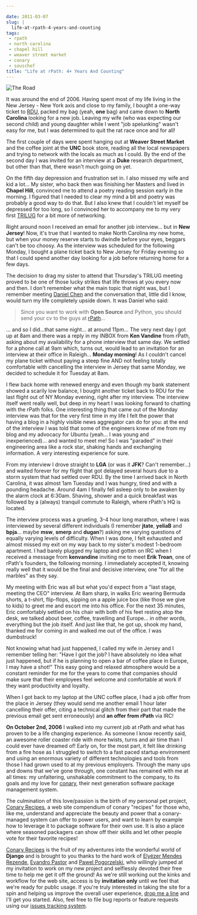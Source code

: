```yaml
---

date: 2011-03-07
slug: |
  life-at-rpath-4-years-and-counting
tags:
 - rpath
 - north carolina
 - chapel hill
 - weaver street market
 - conary
 - souschef
title: "Life at rPath: 4+ Years And Counting"
---
```


![The Road](http://www.ogmaciel.com/wp-content/uploads/2011/03/roadmap.png)

It was around the end of 2006. Having spent most of my life living in
the New Jersey - New York axis and close to my family, I bought a
one-way ticket to [RDU](http://www.rdu.com/), packed my bag (yeah,
**one** bag) and came down to **North Carolina** looking for a new job.
Leaving my wife (who was expecting our second child) and young daughter
while I went "job spelunking" wasn't easy for me, but I was determined
to quit the rat race once and for all!

The first couple of days were spent hanging out at **Weaver Street
Market** and the coffee joint at the **UNC** book store, reading all the
local newspapers and trying to network with the locals as much as I
could. By the end of the second day I was invited for an interview at a
**Duke** research department, but other than that, there wasn't much
going on yet.

On the fifth day depression and frustration set in. I also missed my
wife and kid a lot... My sister, who back then was finishing her Masters
and lived in **Chapel Hill**, convinced me to attend a poetry reading
session early in the morning. I figured that I needed to clear my mind a
bit and poetry was probably a good way to do that. But I also knew that
I couldn't let myself be depressed for too long, so I convinced her to
accompany me to my very first [TRILUG](http://www.trilug.org/) for a bit
more of networking.

Right around noon I received an email for another job interview... but
in **New Jersey**! Now, it's true that I wanted to make North Carolina
my new home, but when your money reserve starts to dwindle before your
eyes, beggars can't be too choosy. As the interview was scheduled for
the following Monday, I bought a plane ticket back to New Jersey for
Friday evening so that I could spend another day looking for a job
before returning home for a few days.

The decision to drag my sister to attend that Thursday's TRILUG meeting
proved to be one of those lucky strikes that life throws at you every
now and then. I don't remember what the main topic that night was, but I
remember meeting [Daniel Chen](http://drowninginbugs.blogspot.com/) and
the conversation that, little did I know, would turn my life completely
upside down. It was Daniel who said:

> Since you want to work with **Open Source** and Python, you should
> send your cv to the guys at [rPath](http://www.rpath.com)...

... and so I did...that same night... at around 11pm... The very next
day I got up at 8am and there was a reply in my INBOX from **Ken
Vandine** from rPath, asking about my availability for a phone interview
that same day. We settled for a phone call at 9am which, turns out,
would lead to an invitation for an interview at their office in
Raleigh... **Monday morning**! As I couldn't cancel my plane ticket
without paying a steep fine AND not feeling totally comfortable with
cancelling the interview in Jersey that same Monday, we decided to
schedule it for Tuesday at 8am.

I flew back home with renewed energy and even though my bank statement
showed a scarily low balance, I bought another ticket back to RDU for
the last flight out of NY Monday evening, right after my interview. The
interview itself went really well, but deep in my heart I was looking
forward to chatting with the rPath folks. One interesting thing that
came out of the Monday interview was that for the very first time in my
life I felt the power that having a blog in a highly visible news
aggregator can do for you: at the end of the interview I was told that
some of the engineers knew of me from my blog and my advocacy for Ubuntu
(yeah... I was young and inexperienced)... and wanted to meet me! So I
was "paraded" in their engineering area like a rock star, shaking hands
and exchanging information. A very interesting experience for sure.

From my interview I drove straight to **LGA** (or was it **JFK**? Can't
remember...) and waited forever for my flight that got delayed several
hours due to a storm system that had settled over RDU. By the time I
arrived back in North Carolina, it was almost 1am Tuesday and I was
hungry, tired and with a pounding headache. Around 4am I finally fell
asleep only to be awaken by the alarm clock at 6:30am. Shaving, shower
and a quick breakfast was followed by a (always) tranquil commute to
Raleigh, where rPath's HQ is located.

The interview process was a grueling, 3-4 hour long marathon, where I
was interviewed by several different individuals (I remember **jtate**,
**yeliaB** and **bpja**... maybe **msw**, **smerp** and **dugan**?)
asking me varying questions of equally varying levels of difficulty.
When I was done, I felt exhausted and almost missed my exit on my way
back to my sister's modest 1-bedroom apartment. I had barely plugged my
laptop and gotten on IRC when I received a message from **kenvandine**
inviting me to meet **Erik Troan**, one of rPath's founders, the
following morning. I immediately accepted it, knowing really well that
it would be the final and decisive interview, one "for all the marbles"
as they say.

My meeting with Eric was all but what you'd expect from a "last stage,
meeting the CEO" interview. At 8am sharp, in walks Eric wearing Bermuda
shorts, a t-shirt, flip-flops, sipping on a apple juice box (like those
we give to kids) to greet me and escort me into his office. For the next
35 minutes, Eric comfortably settled on his chair with both of his feet
resting atop the desk, we talked about beer, coffee, travelling and
Europe... in other words, everything but the job itself. And just like
that, he got up, shook my hand, thanked me for coming in and walked me
out of the office. I was dumbstruck!

Not knowing what had just happened, I called my wife in Jersey and I
remember telling her: "Have I got the job? I have absolutely no idea
what just happened, but if he is planning to open a bar of coffee place
in Europe, I may have a shot!" This easy going and relaxed atmosphere
would be a constant reminder for me for the years to come that companies
should make sure that their employees feel welcome and comfortable at
work if they want productivity and loyalty.

When I got back to my laptop at the UNC coffee place, I had a job offer
from the place in Jersey (they would send me another email 1 hour later
cancelling their offer, citing a technical glitch from their part that
made the previous email get sent erroneously) and **an offer from
rPath** via IRC!

**On October 2nd, 2006** I walked into my current job at rPath and what
has proven to be a life changing experience. As someone I know recently
said, an awesome roller coaster ride with more twists, turns and air
time than I could ever have dreamed of! Early on, for the most part, it
felt like drinking from a fire hose as I struggled to switch to a fast
paced startup environment and using an enormous variety of different
technologies and tools from those I had grown used to at my previous
employers. Through the many ups and downs that we've gone through, one
constant has remained with me at all times: my unfaltering, unshakable
commitment to the company, to its goals and my love for
[conary](https://secure.wikimedia.org/wikipedia/en/wiki/Conary_(package_manager)),
their next generation software package management system.

The culmination of this love/passion is the birth of my personal pet
project, [Conary Recipes](http://www.conaryrecipes.com/), a web site
compendium of conary "recipes" for those who, like me, understand and
appreciate the beauty and power that a conary-managed system can offer
to power users, and want to learn by example how to leverage it to
package software for their own use. It is also a place where seasoned
packagers can show off their skills and let other people vote for their
favorite recipes!

[Conary Recipes](http://www.conaryrecipes.com/) is the fruit of my
adventures into the wonderful world of **Django** and is brought to you
thanks to the hard work of [Elyézer Mendes
Rezende](http://elyezer.com/), [Evandro
Pastor](http://www.quartoestudio.com/web/) and [Pawel
Pogorzelski](http://blog.pawelpogorzelski.pl/), who willingly jumped at
my invitation to work on my new project and selflessly devoted their
free time to help me get it off the ground! As we're still working out
the kinks and workflow for the web site, access is by **invitation
only** until we feel that we're ready for public usage. If you're truly
interested in taking the site for a spin and helping us improve the
overall user experience, [drop me a
line](http://www.conaryrecipes.com/contact) and I'll get you started.
Also, feel free to file bug reports or feature requests using our
[issues tracking system](https://bitbucket.org/omaciel/souschef/issues).
